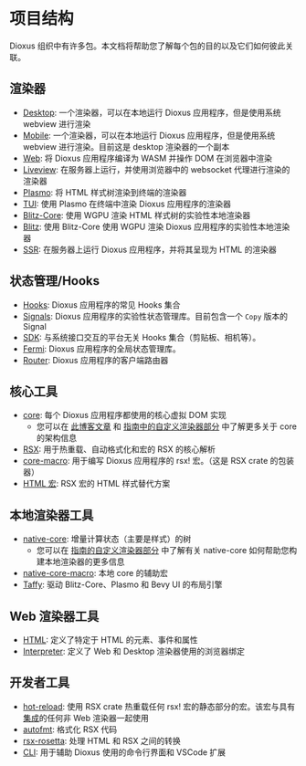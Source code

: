 # 项目结构

Dioxus 组织中有许多包。本文档将帮助您了解每个包的目的以及它们如何彼此关联。

## 渲染器

- [Desktop](https://github.com/DioxusLabs/dioxus/tree/main/packages/desktop): 一个渲染器，可以在本地运行 Dioxus 应用程序，但是使用系统 webview 进行渲染
- [Mobile](https://github.com/DioxusLabs/dioxus/tree/main/packages/mobile): 一个渲染器，可以在本地运行 Dioxus 应用程序，但是使用系统 webview 进行渲染。目前这是 desktop 渲染器的一个副本
- [Web](https://github.com/DioxusLabs/dioxus/tree/main/packages/Web): 将 Dioxus 应用程序编译为 WASM 并操作 DOM 在浏览器中渲染
- [Liveview](https://github.com/DioxusLabs/dioxus/tree/main/packages/liveview): 在服务器上运行，并使用浏览器中的 websocket 代理进行渲染的渲染器
- [Plasmo](https://github.com/DioxusLabs/blitz/tree/master/packages/plasmo): 将 HTML 样式树渲染到终端的渲染器
- [TUI](https://github.com/DioxusLabs/blitz/tree/master/packages/dioxus-tui): 使用 Plasmo 在终端中渲染 Dioxus 应用程序的渲染器
- [Blitz-Core](https://github.com/DioxusLabs/blitz/tree/master/packages/blitz-core): 使用 WGPU 渲染 HTML 样式树的实验性本地渲染器
- [Blitz](https://github.com/DioxusLabs/blitz): 使用 Blitz-Core 使用 WGPU 渲染 Dioxus 应用程序的实验性本地渲染器
- [SSR](https://github.com/DioxusLabs/dioxus/tree/main/packages/ssr): 在服务器上运行 Dioxus 应用程序，并将其呈现为 HTML 的渲染器

## 状态管理/Hooks

- [Hooks](https://github.com/DioxusLabs/dioxus/tree/main/packages/hooks): Dioxus 应用程序的常见 Hooks 集合
- [Signals](https://github.com/DioxusLabs/dioxus/tree/main/packages/signals): Dioxus 应用程序的实验性状态管理库。目前包含一个 `Copy` 版本的 Signal
- [SDK](https://github.com/DioxusLabs/sdk): 与系统接口交互的平台无关 Hooks 集合（剪贴板、相机等）。
- [Fermi](https://github.com/DioxusLabs/dioxus/tree/main/packages/fermi): Dioxus 应用程序的全局状态管理库。
- [Router](https://github.com/DioxusLabs/dioxus/tree/main/packages/router): Dioxus 应用程序的客户端路由器

## 核心工具

- [core](https://github.com/DioxusLabs/dioxus/tree/main/packages/core): 每个 Dioxus 应用程序都使用的核心虚拟 DOM 实现
  - 您可以在 [此博客文章](https://dioxuslabs.com/blog/templates-diffing/) 和 [指南中的自定义渲染器部分](../custom_renderer/index.md) 中了解更多关于 core 的架构信息
- [RSX](https://github.com/DioxusLabs/dioxus/tree/main/packages/RSX): 用于热重载、自动格式化和宏的 RSX 的核心解析
- [core-macro](https://github.com/DioxusLabs/dioxus/tree/main/packages/core-macro): 用于编写 Dioxus 应用程序的 rsx! 宏。（这是 RSX crate 的包装器）
- [HTML 宏](https://github.com/DioxusLabs/dioxus-html-macro): RSX 宏的 HTML 样式替代方案

## 本地渲染器工具

- [native-core](https://github.com/DioxusLabs/blitz/tree/main/packages/native-core): 增量计算状态（主要是样式）的树
  - 您可以在 [指南的自定义渲染器部分](../custom_renderer/index.html#native-core) 中了解有关 native-core 如何帮助您构建本地渲染器的更多信息
- [native-core-macro](https://github.com/DioxusLabs/blitz/tree/main/packages/native-core-macro): 本地 core 的辅助宏
- [Taffy](https://github.com/DioxusLabs/taffy): 驱动 Blitz-Core、Plasmo 和 Bevy UI 的布局引擎

## Web 渲染器工具

- [HTML](https://github.com/DioxusLabs/dioxus/tree/main/packages/html): 定义了特定于 HTML 的元素、事件和属性
- [Interpreter](https://github.com/DioxusLabs/dioxus/tree/main/packages/interpreter): 定义了 Web 和 Desktop 渲染器使用的浏览器绑定

## 开发者工具

- [hot-reload](https://github.com/DioxusLabs/dioxus/tree/main/packages/hot-reload): 使用 RSX crate 热重载任何 rsx! 宏的静态部分的宏。该宏与具有[集成](https://crates.io/crates/dioxus-hot-reload)的任何非 Web 渲染器一起使用
- [autofmt](https://github.com/DioxusLabs/dioxus/tree/main/packages/autofmt): 格式化 RSX 代码
- [rsx-rosetta](https://github.com/DioxusLabs/dioxus/tree/main/packages/RSX-rosetta): 处理 HTML 和 RSX 之间的转换
- [CLI](https://github.com/DioxusLabs/dioxus/tree/main/packages/cli): 用于辅助 Dioxus 使用的命令行界面和 VSCode 扩展
